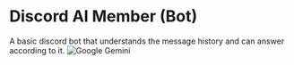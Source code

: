 # Discord AI Member (Bot)
A basic discord bot that understands the message history and can answer according to it.
![Google Gemini](https://img.shields.io/badge/google%20gemini-8E75B2?style=for-the-badge&logo=google%20gemini&logoColor=white)
